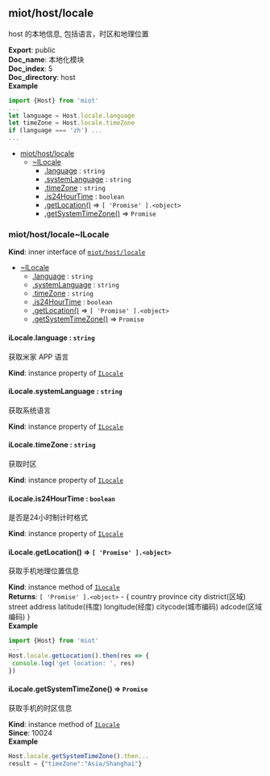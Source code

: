 <a name="module_miot/host/locale"></a>

## miot/host/locale
host 的本地信息, 包括语言，时区和地理位置

**Export**: public  
**Doc_name**: 本地化模块  
**Doc_index**: 5  
**Doc_directory**: host  
**Example**  
```js
import {Host} from 'miot'
...
let language = Host.locale.language
let timeZone = Host.locale.timeZone
if (language === 'zh') ...
... 
```

* [miot/host/locale](#module_miot/host/locale)
    * [~ILocale](#module_miot/host/locale..ILocale)
        * [.language](#module_miot/host/locale..ILocale+language) : <code>string</code>
        * [.systemLanguage](#module_miot/host/locale..ILocale+systemLanguage) : <code>string</code>
        * [.timeZone](#module_miot/host/locale..ILocale+timeZone) : <code>string</code>
        * [.is24HourTime](#module_miot/host/locale..ILocale+is24HourTime) : <code>boolean</code>
        * [.getLocation()](#module_miot/host/locale..ILocale+getLocation) ⇒ <code>[ &#x27;Promise&#x27; ].&lt;object&gt;</code>
        * [.getSystemTimeZone()](#module_miot/host/locale..ILocale+getSystemTimeZone) ⇒ <code>Promise</code>

<a name="module_miot/host/locale..ILocale"></a>

### miot/host/locale~ILocale
**Kind**: inner interface of [<code>miot/host/locale</code>](#module_miot/host/locale)  

* [~ILocale](#module_miot/host/locale..ILocale)
    * [.language](#module_miot/host/locale..ILocale+language) : <code>string</code>
    * [.systemLanguage](#module_miot/host/locale..ILocale+systemLanguage) : <code>string</code>
    * [.timeZone](#module_miot/host/locale..ILocale+timeZone) : <code>string</code>
    * [.is24HourTime](#module_miot/host/locale..ILocale+is24HourTime) : <code>boolean</code>
    * [.getLocation()](#module_miot/host/locale..ILocale+getLocation) ⇒ <code>[ &#x27;Promise&#x27; ].&lt;object&gt;</code>
    * [.getSystemTimeZone()](#module_miot/host/locale..ILocale+getSystemTimeZone) ⇒ <code>Promise</code>

<a name="module_miot/host/locale..ILocale+language"></a>

#### iLocale.language : <code>string</code>
获取米家 APP 语言

**Kind**: instance property of [<code>ILocale</code>](#module_miot/host/locale..ILocale)  
<a name="module_miot/host/locale..ILocale+systemLanguage"></a>

#### iLocale.systemLanguage : <code>string</code>
获取系统语言

**Kind**: instance property of [<code>ILocale</code>](#module_miot/host/locale..ILocale)  
<a name="module_miot/host/locale..ILocale+timeZone"></a>

#### iLocale.timeZone : <code>string</code>
获取时区

**Kind**: instance property of [<code>ILocale</code>](#module_miot/host/locale..ILocale)  
<a name="module_miot/host/locale..ILocale+is24HourTime"></a>

#### iLocale.is24HourTime : <code>boolean</code>
是否是24小时制计时格式

**Kind**: instance property of [<code>ILocale</code>](#module_miot/host/locale..ILocale)  
<a name="module_miot/host/locale..ILocale+getLocation"></a>

#### iLocale.getLocation() ⇒ <code>[ &#x27;Promise&#x27; ].&lt;object&gt;</code>
获取手机地理位置信息

**Kind**: instance method of [<code>ILocale</code>](#module_miot/host/locale..ILocale)  
**Returns**: <code>[ &#x27;Promise&#x27; ].&lt;object&gt;</code> - {
country
province
city
district(区域)
street
address
latitude(纬度)
longitude(经度)
citycode(城市编码)
adcode(区域编码)
}  
**Example**  
```js
import {Host} from 'miot'
...
Host.locale.getLocation().then(res => {
 console.log('get location: ', res)
})
```
<a name="module_miot/host/locale..ILocale+getSystemTimeZone"></a>

#### iLocale.getSystemTimeZone() ⇒ <code>Promise</code>
获取手机的时区信息

**Kind**: instance method of [<code>ILocale</code>](#module_miot/host/locale..ILocale)  
**Since**: 10024  
**Example**  
```js
Host.locale.getSystemTimeZone().then...
result = {"timeZone":"Asia/Shanghai"}
```
